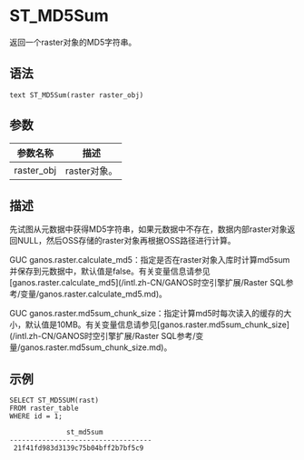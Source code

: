 # ST\_MD5Sum

返回一个raster对象的MD5字符串。

## 语法

```
text ST_MD5Sum(raster raster_obj)
```

## 参数

|参数名称|描述|
|----|--|
|raster\_obj|raster对象。|

## 描述

先试图从元数据中获得MD5字符串，如果元数据中不存在，数据内部raster对象返回NULL，然后OSS存储的raster对象再根据OSS路径进行计算。

GUC ganos.raster.calculate\_md5：指定是否在raster对象入库时计算md5sum并保存到元数据中，默认值是false。有关变量信息请参见[ganos.raster.calculate\_md5](/intl.zh-CN/GANOS时空引擎扩展/Raster SQL参考/变量/ganos.raster.calculate_md5.md)。

GUC ganos.raster.md5sum\_chunk\_size：指定计算md5时每次读入的缓存的大小，默认值是10MB。有关变量信息请参见[ganos.raster.md5sum\_chunk\_size](/intl.zh-CN/GANOS时空引擎扩展/Raster SQL参考/变量/ganos.raster.md5sum_chunk_size.md)。

## 示例

```
SELECT ST_MD5SUM(rast)
FROM raster_table
WHERE id = 1;

              st_md5sum
-----------------------------------
 21f41fd983d3139c75b04bff2b7bf5c9
```

